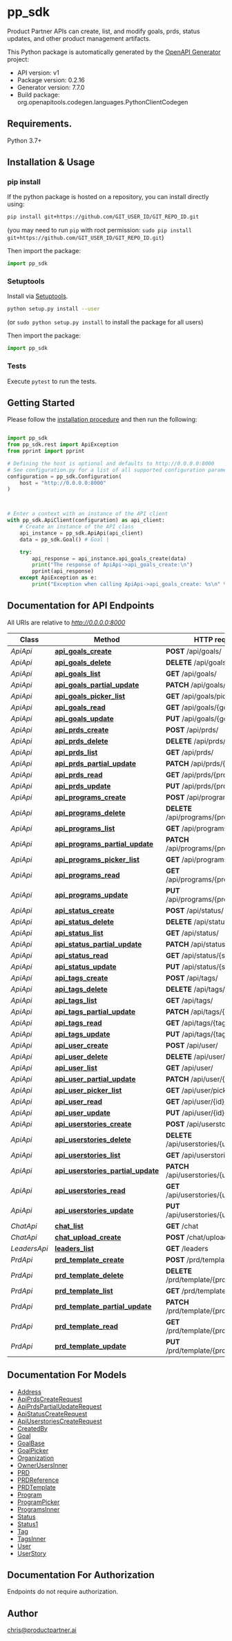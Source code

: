 # pp_sdk
Product Partner APIs can create, list, and modify goals, prds, status updates, and other product management artifacts.

This Python package is automatically generated by the [OpenAPI Generator](https://openapi-generator.tech) project:

- API version: v1
- Package version: 0.2.16
- Generator version: 7.7.0
- Build package: org.openapitools.codegen.languages.PythonClientCodegen

## Requirements.

Python 3.7+

## Installation & Usage
### pip install

If the python package is hosted on a repository, you can install directly using:

```sh
pip install git+https://github.com/GIT_USER_ID/GIT_REPO_ID.git
```
(you may need to run `pip` with root permission: `sudo pip install git+https://github.com/GIT_USER_ID/GIT_REPO_ID.git`)

Then import the package:
```python
import pp_sdk
```

### Setuptools

Install via [Setuptools](http://pypi.python.org/pypi/setuptools).

```sh
python setup.py install --user
```
(or `sudo python setup.py install` to install the package for all users)

Then import the package:
```python
import pp_sdk
```

### Tests

Execute `pytest` to run the tests.

## Getting Started

Please follow the [installation procedure](#installation--usage) and then run the following:

```python

import pp_sdk
from pp_sdk.rest import ApiException
from pprint import pprint

# Defining the host is optional and defaults to http://0.0.0.0:8000
# See configuration.py for a list of all supported configuration parameters.
configuration = pp_sdk.Configuration(
    host = "http://0.0.0.0:8000"
)



# Enter a context with an instance of the API client
with pp_sdk.ApiClient(configuration) as api_client:
    # Create an instance of the API class
    api_instance = pp_sdk.ApiApi(api_client)
    data = pp_sdk.Goal() # Goal | 

    try:
        api_response = api_instance.api_goals_create(data)
        print("The response of ApiApi->api_goals_create:\n")
        pprint(api_response)
    except ApiException as e:
        print("Exception when calling ApiApi->api_goals_create: %s\n" % e)

```

## Documentation for API Endpoints

All URIs are relative to *http://0.0.0.0:8000*

Class | Method | HTTP request | Description
------------ | ------------- | ------------- | -------------
*ApiApi* | [**api_goals_create**](docs/ApiApi.md#api_goals_create) | **POST** /api/goals/ | 
*ApiApi* | [**api_goals_delete**](docs/ApiApi.md#api_goals_delete) | **DELETE** /api/goals/{goal_id}/ | 
*ApiApi* | [**api_goals_list**](docs/ApiApi.md#api_goals_list) | **GET** /api/goals/ | 
*ApiApi* | [**api_goals_partial_update**](docs/ApiApi.md#api_goals_partial_update) | **PATCH** /api/goals/{goal_id}/ | 
*ApiApi* | [**api_goals_picker_list**](docs/ApiApi.md#api_goals_picker_list) | **GET** /api/goals/picker/ | 
*ApiApi* | [**api_goals_read**](docs/ApiApi.md#api_goals_read) | **GET** /api/goals/{goal_id}/ | 
*ApiApi* | [**api_goals_update**](docs/ApiApi.md#api_goals_update) | **PUT** /api/goals/{goal_id}/ | 
*ApiApi* | [**api_prds_create**](docs/ApiApi.md#api_prds_create) | **POST** /api/prds/ | 
*ApiApi* | [**api_prds_delete**](docs/ApiApi.md#api_prds_delete) | **DELETE** /api/prds/{prd_id}/ | 
*ApiApi* | [**api_prds_list**](docs/ApiApi.md#api_prds_list) | **GET** /api/prds/ | 
*ApiApi* | [**api_prds_partial_update**](docs/ApiApi.md#api_prds_partial_update) | **PATCH** /api/prds/{prd_id}/ | 
*ApiApi* | [**api_prds_read**](docs/ApiApi.md#api_prds_read) | **GET** /api/prds/{prd_id}/ | 
*ApiApi* | [**api_prds_update**](docs/ApiApi.md#api_prds_update) | **PUT** /api/prds/{prd_id}/ | 
*ApiApi* | [**api_programs_create**](docs/ApiApi.md#api_programs_create) | **POST** /api/programs/ | 
*ApiApi* | [**api_programs_delete**](docs/ApiApi.md#api_programs_delete) | **DELETE** /api/programs/{program_id}/ | 
*ApiApi* | [**api_programs_list**](docs/ApiApi.md#api_programs_list) | **GET** /api/programs/ | 
*ApiApi* | [**api_programs_partial_update**](docs/ApiApi.md#api_programs_partial_update) | **PATCH** /api/programs/{program_id}/ | 
*ApiApi* | [**api_programs_picker_list**](docs/ApiApi.md#api_programs_picker_list) | **GET** /api/programs/picker/ | 
*ApiApi* | [**api_programs_read**](docs/ApiApi.md#api_programs_read) | **GET** /api/programs/{program_id}/ | 
*ApiApi* | [**api_programs_update**](docs/ApiApi.md#api_programs_update) | **PUT** /api/programs/{program_id}/ | 
*ApiApi* | [**api_status_create**](docs/ApiApi.md#api_status_create) | **POST** /api/status/ | 
*ApiApi* | [**api_status_delete**](docs/ApiApi.md#api_status_delete) | **DELETE** /api/status/{status_id}/ | 
*ApiApi* | [**api_status_list**](docs/ApiApi.md#api_status_list) | **GET** /api/status/ | 
*ApiApi* | [**api_status_partial_update**](docs/ApiApi.md#api_status_partial_update) | **PATCH** /api/status/{status_id}/ | 
*ApiApi* | [**api_status_read**](docs/ApiApi.md#api_status_read) | **GET** /api/status/{status_id}/ | 
*ApiApi* | [**api_status_update**](docs/ApiApi.md#api_status_update) | **PUT** /api/status/{status_id}/ | 
*ApiApi* | [**api_tags_create**](docs/ApiApi.md#api_tags_create) | **POST** /api/tags/ | 
*ApiApi* | [**api_tags_delete**](docs/ApiApi.md#api_tags_delete) | **DELETE** /api/tags/{tag_id}/ | 
*ApiApi* | [**api_tags_list**](docs/ApiApi.md#api_tags_list) | **GET** /api/tags/ | 
*ApiApi* | [**api_tags_partial_update**](docs/ApiApi.md#api_tags_partial_update) | **PATCH** /api/tags/{tag_id}/ | 
*ApiApi* | [**api_tags_read**](docs/ApiApi.md#api_tags_read) | **GET** /api/tags/{tag_id}/ | 
*ApiApi* | [**api_tags_update**](docs/ApiApi.md#api_tags_update) | **PUT** /api/tags/{tag_id}/ | 
*ApiApi* | [**api_user_create**](docs/ApiApi.md#api_user_create) | **POST** /api/user/ | 
*ApiApi* | [**api_user_delete**](docs/ApiApi.md#api_user_delete) | **DELETE** /api/user/{id}/ | 
*ApiApi* | [**api_user_list**](docs/ApiApi.md#api_user_list) | **GET** /api/user/ | 
*ApiApi* | [**api_user_partial_update**](docs/ApiApi.md#api_user_partial_update) | **PATCH** /api/user/{id}/ | 
*ApiApi* | [**api_user_picker_list**](docs/ApiApi.md#api_user_picker_list) | **GET** /api/user/picker/ | 
*ApiApi* | [**api_user_read**](docs/ApiApi.md#api_user_read) | **GET** /api/user/{id}/ | 
*ApiApi* | [**api_user_update**](docs/ApiApi.md#api_user_update) | **PUT** /api/user/{id}/ | 
*ApiApi* | [**api_userstories_create**](docs/ApiApi.md#api_userstories_create) | **POST** /api/userstories/ | 
*ApiApi* | [**api_userstories_delete**](docs/ApiApi.md#api_userstories_delete) | **DELETE** /api/userstories/{userstory_id}/ | 
*ApiApi* | [**api_userstories_list**](docs/ApiApi.md#api_userstories_list) | **GET** /api/userstories/ | 
*ApiApi* | [**api_userstories_partial_update**](docs/ApiApi.md#api_userstories_partial_update) | **PATCH** /api/userstories/{userstory_id}/ | 
*ApiApi* | [**api_userstories_read**](docs/ApiApi.md#api_userstories_read) | **GET** /api/userstories/{userstory_id}/ | 
*ApiApi* | [**api_userstories_update**](docs/ApiApi.md#api_userstories_update) | **PUT** /api/userstories/{userstory_id}/ | 
*ChatApi* | [**chat_list**](docs/ChatApi.md#chat_list) | **GET** /chat | 
*ChatApi* | [**chat_upload_create**](docs/ChatApi.md#chat_upload_create) | **POST** /chat/upload/ | 
*LeadersApi* | [**leaders_list**](docs/LeadersApi.md#leaders_list) | **GET** /leaders | 
*PrdApi* | [**prd_template_create**](docs/PrdApi.md#prd_template_create) | **POST** /prd/template/ | 
*PrdApi* | [**prd_template_delete**](docs/PrdApi.md#prd_template_delete) | **DELETE** /prd/template/{prdtemplate_id}/ | 
*PrdApi* | [**prd_template_list**](docs/PrdApi.md#prd_template_list) | **GET** /prd/template/ | 
*PrdApi* | [**prd_template_partial_update**](docs/PrdApi.md#prd_template_partial_update) | **PATCH** /prd/template/{prdtemplate_id}/ | 
*PrdApi* | [**prd_template_read**](docs/PrdApi.md#prd_template_read) | **GET** /prd/template/{prdtemplate_id}/ | 
*PrdApi* | [**prd_template_update**](docs/PrdApi.md#prd_template_update) | **PUT** /prd/template/{prdtemplate_id}/ | 


## Documentation For Models

 - [Address](docs/Address.md)
 - [ApiPrdsCreateRequest](docs/ApiPrdsCreateRequest.md)
 - [ApiPrdsPartialUpdateRequest](docs/ApiPrdsPartialUpdateRequest.md)
 - [ApiStatusCreateRequest](docs/ApiStatusCreateRequest.md)
 - [ApiUserstoriesCreateRequest](docs/ApiUserstoriesCreateRequest.md)
 - [CreatedBy](docs/CreatedBy.md)
 - [Goal](docs/Goal.md)
 - [GoalBase](docs/GoalBase.md)
 - [GoalPicker](docs/GoalPicker.md)
 - [Organization](docs/Organization.md)
 - [OwnerUsersInner](docs/OwnerUsersInner.md)
 - [PRD](docs/PRD.md)
 - [PRDReference](docs/PRDReference.md)
 - [PRDTemplate](docs/PRDTemplate.md)
 - [Program](docs/Program.md)
 - [ProgramPicker](docs/ProgramPicker.md)
 - [ProgramsInner](docs/ProgramsInner.md)
 - [Status](docs/Status.md)
 - [Status1](docs/Status1.md)
 - [Tag](docs/Tag.md)
 - [TagsInner](docs/TagsInner.md)
 - [User](docs/User.md)
 - [UserStory](docs/UserStory.md)


<a id="documentation-for-authorization"></a>
## Documentation For Authorization

Endpoints do not require authorization.


## Author

chris@productpartner.ai


